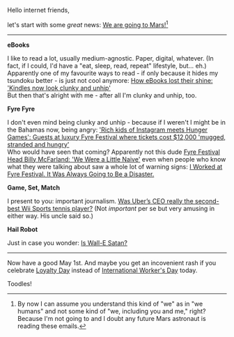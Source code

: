 Hello internet friends,

let's start with some *great* news: [We are going to Mars!](https://futurism.com/its-official-humans-are-going-to-mars-nasa-has-unveiled-their-mission/)[^we]

[^we]: By now I can assume you understand this kind of "we" as in "we humans"  and not some kind of "we, including you and me," right? Because I'm not going to and I doubt any future Mars astronaut is reading these emails. 

---

**eBooks**

I like to read a lot, usually medium-agnostic. Paper, digital, whatever. (In fact, if I could, I'd have a "eat, sleep, read, repeat" lifestyle, but… eh.) Apparently one of my favourite ways to read - if only because it hides my tsundoku better - is just not cool anymore: [How eBooks lost their shine: 'Kindles now look clunky and unhip'](https://www.theguardian.com/books/2017/apr/27/how-ebooks-lost-their-shine-kindles-look-clunky-unhip-)  
But then that's alright with me - after all I'm clunky and unhip, too.

**Fyre Fyre**

I don't even mind being clunky and unhip - because if I weren't I might be in the Bahamas now, being angry: ['Rich kids of Instagram meets Hunger Games': Guests at luxury Fyre Festival where tickets cost $12,000 'mugged, stranded and hungry'](http://www.telegraph.co.uk/music/news/fyre-festival-instagram-friendly-music-event-12000-tickets-turns/)  
Who would have seen that coming? Apparently not this dude [Fyre Festival Head Billy McFarland: 'We Were a Little Naive'](http://www.rollingstone.com/music/features/fyre-fest-head-billy-mcfarland-we-were-a-little-naive-w479502) even when people who know what they were talking about saw a whole lot of warning signs: [I Worked at Fyre Festival. It Was Always Going to Be a Disaster.](http://nymag.com/thecut/2017/04/fyre-festival-exumas-bahamas-disaster.html)

**Game, Set, Match**

I present to you: important journalism. [Was Uber’s CEO really the second-best Wii Sports tennis player?](https://arstechnica.com/gaming/2017/04/was-ubers-ceo-really-the-second-best-wii-sports-tennis-player/) (Not *important* per se but very amusing in either way. His uncle said so.)

**Hail Robot**

Just in case you wonder: [Is Wall-E Satan?](http://io9.gizmodo.com/new-fan-theory-asks-the-obvious-question-is-wall-e-sat-1794599080)

---

Now have a good May 1st. And maybe you get an incovenient rash if you celebrate [Loyalty Day](https://en.wikipedia.org/wiki/Loyalty_Day) instead of [International Worker's Day](https://en.wikipedia.org/wiki/International_Workers%27_Day) today.

Toodles!